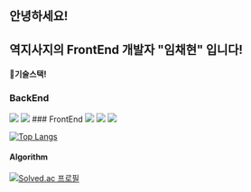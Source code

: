 <!--
**dlacogus5239/dlacogus5239** is a ✨ _special_ ✨ repository because its `README.md` (this file) appears on your GitHub profile.

Here are some ideas to get you started:

- 🔭 I’m currently working on ...
- 🌱 I’m currently learning ...
- 👯 I’m looking to collaborate on ...
- 🤔 I’m looking for help with ...
- 💬 Ask me about ...
- 📫 How to reach me: ...
- 😄 Pronouns: ...
- ⚡ Fun fact: ...
-->
## 안녕하세요! 
## 역지사지의 FrontEnd 개발자 "임채현" 입니다!

#### 🔭기술스택!
### BackEnd
<img src="https://img.shields.io/badge/PYTHON-3776AB?style=flat-square&logo=PYTHON&logoColor=white"/>
<img src="https://img.shields.io/badge/Java-007396?style=flat-square&logo=Java&logoColor=white"/>
### FrontEnd
  <img src="https://img.shields.io/badge/JavaScript-F7DF1E?style=flat-square&logo=JavaScript&logoColor=white"/> <img src="https://img.shields.io/badge/Spring-6DB33F?style=flat-square&logo=Spring&logoColor=white"/> <img src="https://img.shields.io/badge/HTML-E34F26?style=flat-square&logo=HTML&logoColor=white"/> 

[![Top Langs](https://github-readme-stats.vercel.app/api/top-langs/?username=dlacogus5239)](https://github.com/dlacogus5239/github-readme-stats)
#### Algorithm

[![Solved.ac 프로필](http://mazassumnida.wtf/api/v2/generate_badge?boj=dlacogus5239)](https://solved.ac/dlacogus5239)
